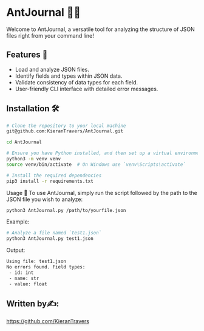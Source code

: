 # AntJournal 🐜📓

Welcome to AntJournal, a versatile tool for analyzing the structure of JSON files right from your command line!

## Features 🚀

- Load and analyze JSON files.
- Identify fields and types within JSON data.
- Validate consistency of data types for each field.
- User-friendly CLI interface with detailed error messages.

## Installation 🛠️

```bash
# Clone the repository to your local machine
git@github.com:KieranTravers/AntJournal.git

cd AntJournal

# Ensure you have Python installed, and then set up a virtual environment
python3 -m venv venv
source venv/bin/activate  # On Windows use `venv\Scripts\activate`

# Install the required dependencies
pip3 install -r requirements.txt
```
Usage 📖
To use AntJournal, simply run the script followed by the path to the JSON file you wish to analyze:

```bash
python3 AntJournal.py /path/to/yourfile.json
```

Example:

```bash
# Analyze a file named `test1.json`
python3 AntJournal.py test1.json
```

Output:

```bash
Using file: test1.json
No errors found. Field types:
 - id: int
 - name: str
 - value: float
```

## Written by✍️:
https://github.com/KieranTravers